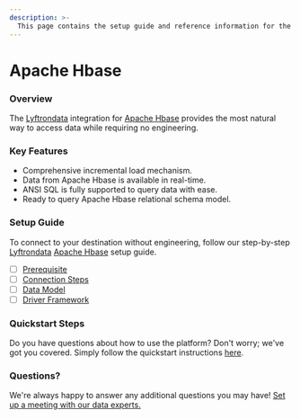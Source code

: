 ```yaml
---
description: >-
  This page contains the setup guide and reference information for the Apache Hbase source connector.
---
```


# Apache Hbase

### Overview

The [Lyftrondata](https://www.lyftrondata.com/) integration for [Apache Hbase](None) provides the most natural way to access data while requiring no engineering.

### Key Features

* Comprehensive incremental load mechanism.
* Data from Apache Hbase is available in real-time.&#x20;
* ANSI SQL is fully supported to query data with ease.
* Ready to query Apache Hbase relational schema model.

### Setup Guide

To connect to your destination without engineering, follow our step-by-step [Lyftrondata](https://www.lyftrondata.com/)  [Apache Hbase](None) setup guide.

* [ ] [Prerequisite](prerequisite.md)
* [ ] [Connection Steps](connection-steps.md)
* [ ] [Data Model](data-model/erd.md)
* [ ] [Driver Framework](driver-framework/)

### Quickstart Steps

Do you have questions about how to use the platform? Don't worry; we've got you covered. Simply follow the quickstart instructions [here](../README.md).

### Questions? <a href="#questions" id="questions"></a>

We're always happy to answer any additional questions you may have! [Set up a meeting with our data experts.](https://www.lyftrondata.com/book-a-meeting/)

